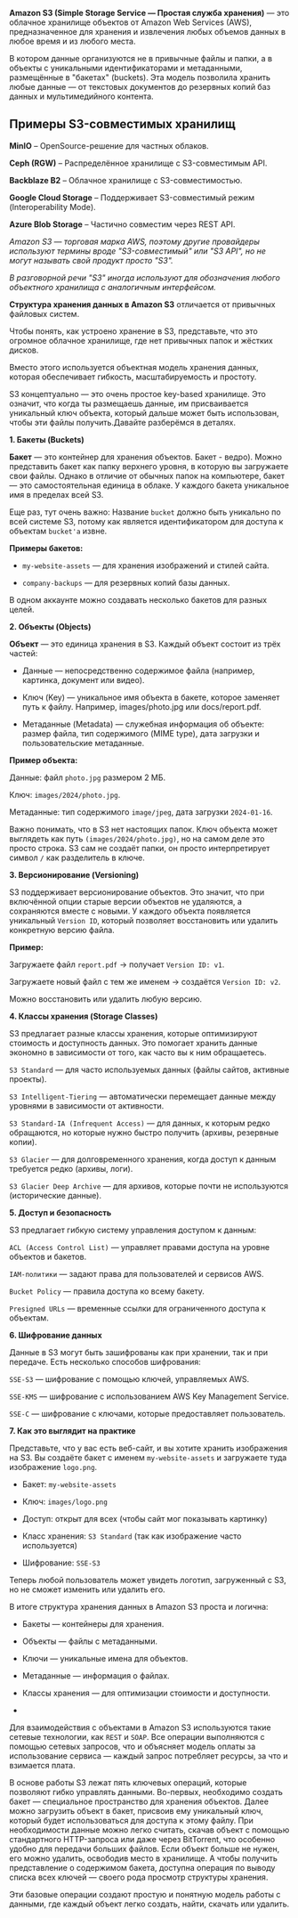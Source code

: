 **Amazon S3 (Simple Storage Service — Простая служба хранения)** — это облачное хранилище объектов от Amazon Web Services (AWS), предназначенное для хранения и извлечения любых объемов данных в любое время и из любого места.

В котором данные организуются не в привычные файлы и папки, а в объекты с уникальными идентификаторами и метаданными, размещённые в "бакетах" (buckets). Эта модель позволила хранить любые данные — от текстовых документов до резервных копий баз данных и мультимедийного контента.

## Примеры S3-совместимых хранилищ

**MinIO** – OpenSource-решение для частных облаков.

**Ceph (RGW)** – Распределённое хранилище с S3-совместимым API.

**Backblaze B2** – Облачное хранилище с S3-совместимостью.

**Google Cloud Storage** – Поддерживает S3-совместимый режим (Interoperability Mode).

**Azure Blob Storage** – Частично совместим через REST API.

*Amazon S3 — торговая марка AWS, поэтому другие провайдеры используют термины вроде "S3-совместимый" или "S3 API", но не могут называть свой продукт просто "S3".*

*В разговорной речи "S3" иногда используют для обозначения любого объектного хранилища с аналогичным интерфейсом.*


**Структура хранения данных в Amazon S3** отличается от привычных файловых систем. 

Чтобы понять, как устроено хранение в S3, представьте, что это огромное облачное хранилище, где нет привычных папок и жёстких дисков. 

Вместо этого используется объектная модель хранения данных, которая обеспечивает гибкость, масштабируемость и простоту. 

S3 концептуально — это очень простое key-based хранилище. Это означит, что когда ты размещаешь данные, им присваивается уникальный ключ объекта, который дальше может быть использован, чтобы эти файлы получить.Давайте разберёмся в деталях.

**1. Бакеты (Buckets)**

**Бакет** — это контейнер для хранения объектов. Бакет - ведро). Можно представить бакет как папку верхнего уровня, в которую вы загружаете свои файлы. Однако в отличие от обычных папок на компьютере, бакет — это самостоятельная единица в облаке. У каждого бакета уникальное имя в пределах всей S3.

Еще раз,  тут очень важно: Название `bucket` должно быть уникально по всей системе  S3, потому как является идентификатором для доступа к объектам `bucket'а` извне.

**Примеры бакетов:**

- `my-website-assets` — для хранения изображений и стилей сайта.

- `company-backups` — для резервных копий базы данных.

В одном аккаунте можно создавать несколько бакетов для разных целей.

**2. Объекты (Objects)**

**Объект** — это единица хранения в S3. Каждый объект состоит из трёх частей:

- Данные — непосредственно содержимое файла (например, картинка, документ или видео).

- Ключ (Key) — уникальное имя объекта в бакете, которое заменяет путь к файлу. Например, images/photo.jpg или docs/report.pdf.

- Метаданные (Metadata) — служебная информация об объекте: размер файла, тип содержимого (MIME type), дата загрузки и пользовательские метаданные.

**Пример объекта:**

Данные: файл `photo.jpg` размером 2 МБ.

Ключ: `images/2024/photo.jpg`.

Метаданные: тип содержимого `image/jpeg`, дата загрузки `2024-01-16`.

Важно понимать, что в S3 нет настоящих папок. Ключ объекта может выглядеть как путь `(images/2024/photo.jpg)`, но на самом деле это просто строка. S3 сам не создаёт папки, он просто интерпретирует символ `/` как разделитель в ключе.

**3. Версионирование (Versioning)**

S3 поддерживает версионирование объектов. Это значит, что при включённой опции старые версии объектов не удаляются, а сохраняются вместе с новыми. У каждого объекта появляется уникальный `Version ID`, который позволяет восстановить или удалить конкретную версию файла.

**Пример:**

Загружаете файл `report.pdf` → получает `Version ID: v1`.

Загружаете новый файл с тем же именем → создаётся `Version ID: v2`.

Можно восстановить или удалить любую версию.

**4. Классы хранения (Storage Classes)**

S3 предлагает разные классы хранения, которые оптимизируют стоимость и доступность данных. Это помогает хранить данные экономно в зависимости от того, как часто вы к ним обращаетесь.

`S3 Standard` — для часто используемых данных (файлы сайтов, активные проекты).

`S3 Intelligent-Tiering` — автоматически перемещает данные между уровнями в зависимости от активности.

`S3 Standard-IA (Infrequent Access)` — для данных, к которым редко обращаются, но которые нужно быстро получить (архивы, резервные копии).

`S3 Glacier` — для долговременного хранения, когда доступ к данным требуется редко (архивы, логи).

`S3 Glacier Deep Archive` — для архивов, которые почти не используются (исторические данные).

**5. Доступ и безопасность**

S3 предлагает гибкую систему управления доступом к данным:

`ACL (Access Control List)` — управляет правами доступа на уровне объектов и бакетов.

`IAM-политики` — задают права для пользователей и сервисов AWS.

`Bucket Policy` — правила доступа ко всему бакету.

`Presigned URLs` — временные ссылки для ограниченного доступа к объектам.

**6. Шифрование данных**

Данные в S3 могут быть зашифрованы как при хранении, так и при передаче. Есть несколько способов шифрования:

`SSE-S3` — шифрование с помощью ключей, управляемых AWS.

`SSE-KMS` — шифрование с использованием AWS Key Management Service.

`SSE-C` — шифрование с ключами, которые предоставляет пользователь.

**7. Как это выглядит на практике**

Представьте, что у вас есть веб-сайт, и вы хотите хранить изображения на S3. Вы создаёте бакет с именем `my-website-assets` и загружаете туда изображение `logo.png`.

- Бакет: `my-website-assets`

- Ключ: `images/logo.png`

- Доступ: открыт для всех (чтобы сайт мог показывать картинку)

- Класс хранения: `S3 Standard` (так как изображение часто используется)

- Шифрование: `SSE-S3`

Теперь любой пользователь может увидеть логотип, загруженный с S3, но не сможет изменить или удалить его.

В итоге структура хранения данных в Amazon S3 проста и логична:

- Бакеты — контейнеры для хранения.

- Объекты — файлы с метаданными.

- Ключи — уникальные имена для объектов.

- Метаданные — информация о файлах.

- Классы хранения — для оптимизации стоимости и доступности.
- 
Для взаимодействия с объектами в Amazon S3 используются такие сетевые технологии, как `REST` и `SOAP`. Все операции выполняются с помощью сетевых запросов, что и объясняет модель оплаты за использование сервиса — каждый запрос потребляет ресурсы, за что и взимается плата.

В основе работы S3 лежат пять ключевых операций, которые позволяют гибко управлять данными. Во-первых, необходимо создать бакет — специальное пространство для хранения объектов. Далее можно загрузить объект в бакет, присвоив ему уникальный ключ, который будет использоваться для доступа к этому файлу. При необходимости данные можно легко считать, скачав объект с помощью стандартного HTTP-запроса или даже через BitTorrent, что особенно удобно для передачи больших файлов. Если объект больше не нужен, его можно удалить, освободив место в хранилище. А чтобы получить представление о содержимом бакета, доступна операция по выводу списка всех ключей — своего рода просмотр структуры хранения.

Эти базовые операции создают простую и понятную модель работы с данными, где каждый объект легко создать, найти, скачать или удалить.


